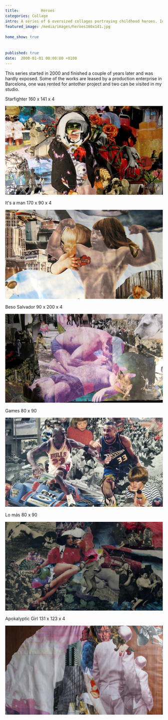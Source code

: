 ```yaml
---
title:          Heroes
categories: Collage 
intro: A series of 6 oversized collages portraying childhood heroes. Idols and overcrowded references. All works are wooden framed. 
featured_image: /media/images/heroes160x141.jpg

home_show: true


published: true
date:  2000-01-01 00:00:00 +0100
---
```


This series started in 2000 and finished a couple of years later and was hardly exposed. Some of the works are leased by a production enterprise in Barcelona, one was rented for antother project and two can be visited in my studio.

Starfighter
160 x 141 x 4
  
![image](/media/images/heroes160x141.jpg)  

It's a man
170 x 90 x 4
  
![image](/media/images/heroes170x90.jpg)  

Beso Salvador
90 x 200 x 4

![image](/media/images/heroes90x200.jpg)  
  
Games
80 x 90   
  
![image](/media/images/Heroes80x90.jpg)  
  
Lo más
80 x 90

![image](/media/images/HeroesLoMas80x90.jpg)  
  
Apokalyptic Girl
131 x 123 x 4
  
![image](/media/images/Heroes131x123.jpg) 